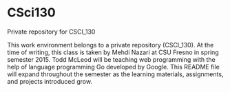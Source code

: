 # CSci130
Private repository for CSCI_130

This work environment belongs to a private repository (CSCI_130).
At the time of writing, this class is taken by Mehdi Nazari at CSU Fresno in spring semester 2015.
Todd McLeod will be teaching web programming with the help of language programming Go developed by Google.
This README file will expand throughout the semester as the learning materials, assignments, and projects introduced grow.
